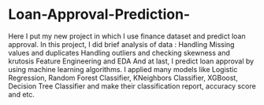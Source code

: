 # Loan-Approval-Prediction-

Here I put my new project in which I use finance dataset and predict loan approval.
In this project, I did brief analysis of data :
Handling Missing values and duplicates
Handling outliers and checking skewness and krutosis
Feature Engineering and EDA
And at last, I predict loan approval by using machine learning algorithms. I applied many models like Logistic Regression, Random Forest Classifier, KNeighbors Classifier, XGBoost, Decision Tree Classifier and make their classification report, accuracy score and etc.
